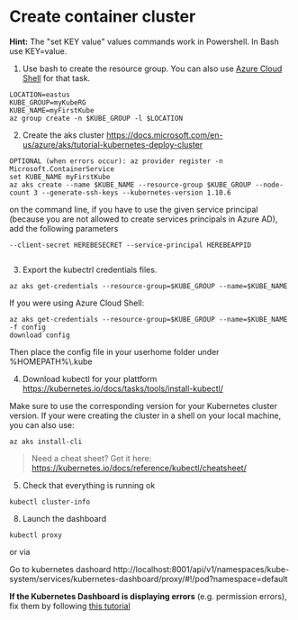 # Create container cluster

**Hint:** The "set KEY value" values commands work in Powershell. In Bash use KEY=value.

1. Use bash to create the resource group. You can also use [Azure Cloud Shell](https://shell.azure.com/) for that task.
```
LOCATION=eastus
KUBE_GROUP=myKubeRG
KUBE_NAME=myFirstKube
az group create -n $KUBE_GROUP -l $LOCATION
```

2. Create the aks cluster
https://docs.microsoft.com/en-us/azure/aks/tutorial-kubernetes-deploy-cluster
```
OPTIONAL (when errors occur): az provider register -n Microsoft.ContainerService
set KUBE_NAME myFirstKube
az aks create --name $KUBE_NAME --resource-group $KUBE_GROUP --node-count 3 --generate-ssh-keys --kubernetes-version 1.10.6
```
on the command line, if you have to use the given service principal (because you are not allowed to create services principals in Azure AD), add the following parameters
```
--client-secret HEREBESECRET --service-principal HEREBEAPPID


```
3. Export the kubectrl credentials files. 
```
az aks get-credentials --resource-group=$KUBE_GROUP --name=$KUBE_NAME
```
If you were using Azure Cloud Shell:
```
az aks get-credentials --resource-group=$KUBE_GROUP --name=$KUBE_NAME -f config
download config
```
Then place the config file in your userhome folder under %HOMEPATH%\\.kube

4. Download kubectl for your plattform
https://kubernetes.io/docs/tasks/tools/install-kubectl/ 

Make sure to use the corresponding version for your Kubernetes cluster version. If your were creating the cluster in a shell on your local machine, you can also use:
```
az aks install-cli
```

> Need a cheat sheet? Get it here: <https://kubernetes.io/docs/reference/kubectl/cheatsheet/>

5. Check that everything is running ok
```
kubectl cluster-info
```
8. Launch the dashboard
```
kubectl proxy
```
or via 

Go to kubernetes dashoard
http://localhost:8001/api/v1/namespaces/kube-system/services/kubernetes-dashboard/proxy/#!/pod?namespace=default 


**If the Kubernetes Dashboard is displaying errors** (e.g. permission errors), fix them by following [this tutorial](https://docs.microsoft.com/en-us/azure/aks/kubernetes-dashboard#for-rbac-enabled-clusters)
